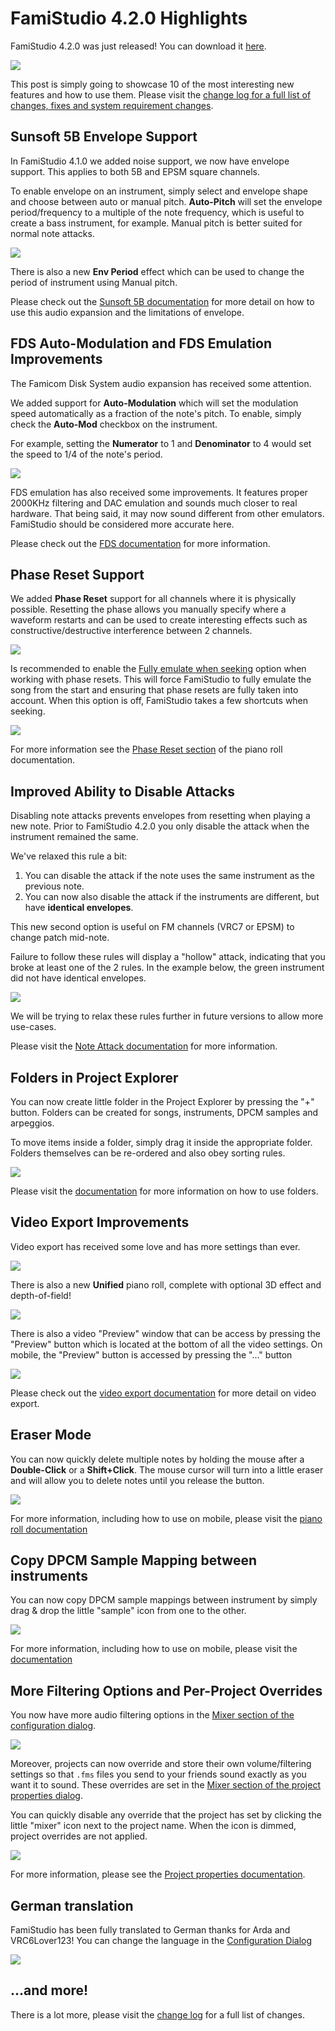 # FamiStudio 4.2.0 Highlights

FamiStudio 4.2.0 was just released! You can download it [here](https://famistudio.org/#download).

![](420/Thumbnail420.png#center)

This post is simply going to showcase 10 of the most interesting new features and how to use them. Please visit the [change log for a full list of changes, fixes and system requirement changes](../changelog.md#version-420).

## Sunsoft 5B Envelope Support

In FamiStudio 4.1.0 we added noise support, we now have envelope support. This applies to both 5B and EPSM square channels.

To enable envelope on an instrument, simply select and envelope shape and choose between auto or manual pitch. **Auto-Pitch** will set the envelope period/frequency to a multiple of the note frequency, which is useful to create a bass instrument, for example. Manual pitch is better suited for normal note attacks. 

![](420/S5BEnvelope.gif#center)

There is also a new **Env Period** effect which can be used to change the period of instrument using Manual pitch. 

Please check out the [Sunsoft 5B documentation](../expansion.md#sunsoft-5b) for more detail on how to use this audio expansion and the limitations of envelope.

## FDS Auto-Modulation and FDS Emulation Improvements

The Famicom Disk System audio expansion has received some attention.

We added support for **Auto-Modulation** which will set the modulation speed automatically as a fraction of the note's pitch. To enable, simply check the **Auto-Mod** checkbox on the instrument.

For example, setting the **Numerator** to 1 and **Denominator** to 4 would set the speed to 1/4 of the note's period. 

![](420/FDSAutoMod.gif#center)

FDS emulation has also received some improvements. It features proper 2000KHz filtering and DAC emulation and sounds much closer to real hardware. That being said, it may now sound different from other emulators. FamiStudio should be considered more accurate here.

Please check out the [FDS documentation](../expansion.md#famicom-disk-system) for more information.

## Phase Reset Support

We added **Phase Reset** support for all channels where it is physically possible. Resetting the phase allows you manually specify where a waveform restarts and can be used to create interesting effects such as constructive/destructive interference between 2 channels.

![](420/PhaseReset.png#center)

Is recommended to enable the [Fully emulate when seeking](../config.md#sound-configuration) option when working with phase resets. This will force FamiStudio to fully emulate the song from the start and ensuring that phase resets are fully taken into account. When this option is off, FamiStudio takes a few shortcuts when seeking.

![](420/AccurateSeek.png#center)

For more information see the [Phase Reset section](../pianoroll.md#phase-reset) of the piano roll documentation.

## Improved Ability to Disable Attacks

Disabling note attacks prevents envelopes from resetting when playing a new note. Prior to FamiStudio 4.2.0 you only disable the attack when the instrument remained the same.

We've relaxed this rule a bit:

1. You can disable the attack if the note uses the same instrument as the previous note.
2. You can now also disable the attack if the instruments are different, but have **identical envelopes**. 

This new second option is useful on FM channels (VRC7 or EPSM) to change patch mid-note. 

Failure to follow these rules will display a "hollow" attack, indicating that you broke at least one of the 2 rules. In the example below, the green instrument did not have identical envelopes. 

![](../images/NoAttackError.png#center)

We will be trying to relax these rules further in future versions to allow more use-cases.

Please visit the [Note Attack documentation](../pianoroll.md#note-attack) for more information.

## Folders in Project Explorer

You can now create little folder in the Project Explorer by pressing the "+" button. Folders can be created for songs, instruments, DPCM samples and arpeggios.

To move items inside a folder, simply drag it inside the appropriate folder. Folders themselves can be re-ordered and also obey sorting rules. 

![](../images/MoveFolder.gif#center)

Please visit the [documentation](../instruments.md#organizing-instruments) for more information on how to use folders.

## Video Export Improvements

Video export has received some love and has more settings than ever. 

![](../images/ExportVideo.png#center)

There is also a new **Unified** piano roll, complete with optional 3D effect and depth-of-field!

![](../images/VideoScreenshot.jpg#center)

There is also a video "Preview" window that can be access by pressing the "Preview" button which is located at the bottom of all the video settings. On mobile, the "Preview" button is accessed by pressing the "..." button 

![](../images/MobileVideoPreview.gif#center)

Please check out the [video export documentation](../export.md#video) for more detail on video export.

## Eraser Mode

You can now quickly delete multiple notes by holding the mouse after a **Double-Click** or a **Shift+Click**. The mouse cursor will turn into a little eraser and will allow you to delete notes until you release the button.

![](../images/EraserMode.gif#center)

For more information, including how to use on mobile, please visit the [piano roll documentation](../pianoroll.md#adding-deleting-notes)

## Copy DPCM Sample Mapping between instruments

You can now copy DPCM sample mappings between instrument by simply drag & drop the little "sample" icon from one to the other. 

![](../images/CopySampleMappings.gif#center)

For more information, including how to use on mobile, please visit the [documentation](../instruments.md#copying-dpcm-sample-mappings)

## More Filtering Options and Per-Project Overrides

You now have more audio filtering options in the [Mixer section of the configuration dialog](../config.md#mixer). 

![](../images/ConfigMixer.png#center)

Moreover, projects can now override and store their own volume/filtering settings so that `.fms` files you send to your friends sound exactly as you want it to sound. These overrides are set in the [Mixer section of the project properties dialog](../song.md#mixer-settings). 

You can quickly disable any override that the project has set by clicking the little "mixer" icon next to the project name. When the icon is dimmed, project overrides are not applied.

![](../images/MixerSettingsOverride.png#center)

For more information, please see the [Project properties documentation](../song.md#mixer-settings).

## German translation

FamiStudio has been fully translated to German thanks for Arda and VRC6Lover123! You can change the language in the [Configuration Dialog](../config.md#general-configuration)

![](420/German.png#center)


## ...and more!

There is a lot more, please visit the [change log](../changelog.md#version-420) for a full list of changes.